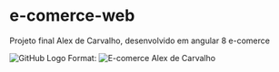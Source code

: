 # e-comerce-web
 Projeto final Alex de Carvalho, desenvolvido em angular 8 e-comerce

![GitHub Logo](https://i.imgur.com/EL89SGx.png)
Format: ![E-comerce Alex de Carvalho](https://i.imgur.com/EL89SGx.png)
